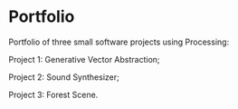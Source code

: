# Portfolio
Portfolio of three small software projects using Processing:  

Project 1: Generative Vector Abstraction;

Project 2: Sound Synthesizer; 

Project 3: Forest Scene.
